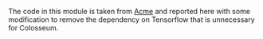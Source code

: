 The code in this module is taken from [Acme](https://github.com/deepmind/acme) and reported here with some
modification to remove the dependency on Tensorflow that is unnecessary for Colosseum.
